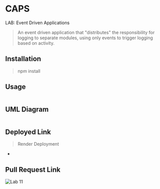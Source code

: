 # CAPS

LAB: Event Driven Applications

> An event driven application that "distributes" the responsibility for logging to separate modules, using only events to trigger logging based on activity.

## Installation

> npm install

## Usage

```text

```

## UML Diagram

![]()

## Deployed Link

> Render Deployment

* []()

## Pull Request Link

 ![Lab 11](https://github.com/ctojot/caps/pull/2)
